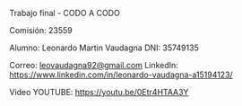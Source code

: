Trabajo final - CODO A CODO

Comisión: 23559 

Alumno: Leonardo Martin Vaudagna
DNI: 35749135

Correo: leovaudagna92@gmail.com
LinkedIn: https://www.linkedin.com/in/leonardo-vaudagna-a15194123/

Video YOUTUBE:
https://youtu.be/0Etr4HTAA3Y
